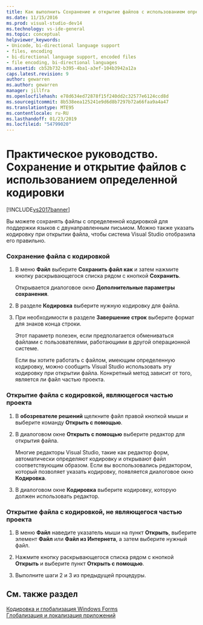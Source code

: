 ```yaml
---
title: Как выполнить Сохранение и открытие файлов с использованием определенной кодировки | Документация Майкрософт
ms.date: 11/15/2016
ms.prod: visual-studio-dev14
ms.technology: vs-ide-general
ms.topic: conceptual
helpviewer_keywords:
- Unicode, bi-directional language support
- files, encoding
- bi-directional language support, encoded files
- file encoding, bi-directional languages
ms.assetid: cb52b732-b395-4ba1-a3ef-104b3942a12a
caps.latest.revision: 9
author: gewarren
ms.author: gewarren
manager: jillfra
ms.openlocfilehash: e78d634ed72878f15f240dd2c32577e6124ccd8d
ms.sourcegitcommit: 8b538eea125241e9d6d8b7297b72a66faa9a4a47
ms.translationtype: MTE95
ms.contentlocale: ru-RU
ms.lasthandoff: 01/23/2019
ms.locfileid: "54799020"
---
```

# <a name="how-to-save-and-open-files-with-encoding"></a>Практическое руководство. Сохранение и открытие файлов с использованием определенной кодировки
[!INCLUDE[vs2017banner](../includes/vs2017banner.md)]

Вы можете сохранять файлы с определенной кодировкой для поддержки языков с двунаправленным письмом. Можно также указать кодировку при открытии файла, чтобы система Visual Studio отобразила его правильно.  
  
### <a name="to-save-a-file-with-encoding"></a>Сохранение файла с кодировкой  
  
1.  В меню **Файл** выберите **Сохранить файл как** и затем нажмите кнопку раскрывающегося списка рядом с кнопкой **Сохранить**.  
  
     Открывается диалоговое окно **Дополнительные параметры сохранения**.  
  
2.  В разделе **Кодировка** выберите нужную кодировку для файла.  
  
3.  При необходимости в разделе **Завершение строк** выберите формат для знаков конца строки.  
  
     Этот параметр полезен, если предполагается обмениваться файлами с пользователями, работающими в другой операционной системе.  
  
     Если вы хотите работать с файлом, имеющим определенную кодировку, можно сообщить Visual Studio использовать эту кодировку при открытии файла. Конкретный метод зависит от того, является ли файл частью проекта.  
  
### <a name="to-open-an-encoded-file-that-is-part-of-a-project"></a>Открытие файла с кодировкой, являющегося частью проекта  
  
1.  В **обозревателе решений** щелкните файл правой кнопкой мыши и выберите команду **Открыть с помощью**.  
  
2.  В диалоговом окне **Открыть с помощью** выберите редактор для открытия файла.  
  
     Многие редакторы Visual Studio, такие как редактор форм, автоматически определяют кодировку и открывают файл соответствующим образом. Если вы воспользовались редактором, который позволяет указать кодировку, появляется диалоговое окно **Кодировка**.  
  
3.  В диалоговом окне **Кодировка** выберите кодировку, которую должен использовать редактор.  
  
### <a name="to-open-an-encoded-file-that-is-not-part-of-a-project"></a>Открытие файла с кодировкой, не являющегося частью проекта  
  
1.  В меню **Файл** наведите указатель мыши на пункт **Открыть**, выберите элемент **Файл** или **Файл из Интернета**, а затем выберите нужный файл.  
  
2.  Нажмите кнопку раскрывающегося списка рядом с кнопкой **Открыть** и выберите пункт **Открыть с помощью**.  
  
3.  Выполните шаги 2 и 3 из предыдущей процедуры.  
  
## <a name="see-also"></a>См. также раздел  
 [Кодировка и глобализация Windows Forms](http://msdn.microsoft.com/library/22e8965d-a712-42b3-8167-3ee346bd70f9)   
 [Глобализация и локализация приложений](../ide/globalizing-and-localizing-applications.md)
